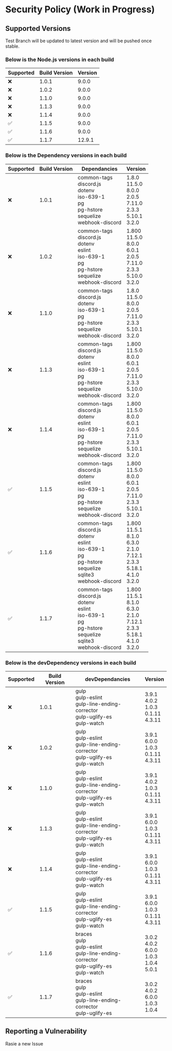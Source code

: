 # Security Policy (Work in Progress)

## Supported Versions
Test Branch will be updated to latest version and will be pushed once stable.

### Below is the Node.js versions in each build

| Supported  | Build Version  | Version |
|-|-|-|
| :x: | 1.0.1 | 9.0.0 |
| :x: | 1.0.2 | 9.0.0 |
| :x: | 1.1.0 | 9.0.0 |
| :x: | 1.1.3 | 9.0.0 |
| :x: | 1.1.4 | 9.0.0 |
| :white_check_mark: | 1.1.5 | 9.0.0 |
| :white_check_mark: | 1.1.6 | 9.0.0 |
| :white_check_mark: | 1.1.7 | 12.9.1 |

### Below is the Dependency versions in each build

| Supported  | Build Version | Dependancies | Version |
|-|-|-|-|
| :x: | 1.0.1 | common-tags <br>discord.js <br>dotenv <br>iso-639-1 <br>pg <br>pg-hstore <br>sequelize <br>webhook-discord | 1.8.0 <br>11.5.0 <br>8.0.0 <br>2.0.5 <br>7.11.0 <br>2.3.3 <br>5.10.1 <br>3.2.0 |
| :x: | 1.0.2 | common-tags <br>discord.js <br>dotenv <br>eslint <br>iso-639-1 <br>pg <br>pg-hstore <br>sequelize <br>webhook-discord | 1.800 <br>11.5.0 <br>8.0.0 <br>6.0.1 <br>2.0.5 <br>7.11.0 <br>2.3.3 <br>5.10.0 <br>3.2.0 |
| :x: | 1.1.0 | common-tags <br>discord.js <br>dotenv <br>iso-639-1 <br>pg <br>pg-hstore <br>sequelize <br>webhook-discord | 1.8.0 <br>11.5.0 <br>8.0.0 <br>2.0.5 <br>7.11.0 <br>2.3.3 <br>5.10.1 <br>3.2.0 |
| :x: | 1.1.3 | common-tags <br>discord.js <br>dotenv <br>eslint <br>iso-639-1 <br>pg <br>pg-hstore <br>sequelize <br>webhook-discord | 1.800 <br>11.5.0 <br>8.0.0 <br>6.0.1 <br>2.0.5 <br>7.11.0 <br>2.3.3 <br>5.10.0 <br>3.2.0 |
| :x: | 1.1.4 | common-tags <br>discord.js <br>dotenv <br>eslint <br>iso-639-1 <br>pg <br>pg-hstore <br>sequelize <br>webhook-discord | 1.800 <br>11.5.0 <br>8.0.0 <br>6.0.1 <br>2.0.5 <br>7.11.0 <br>2.3.3 <br>5.10.1 <br>3.2.0 |
| :white_check_mark: | 1.1.5 | common-tags <br>discord.js <br>dotenv <br>eslint <br>iso-639-1 <br>pg <br>pg-hstore <br>sequelize <br>webhook-discord | 1.800 <br>11.5.0 <br>8.0.0 <br>6.0.1 <br>2.0.5 <br>7.11.0 <br>2.3.3 <br>5.10.1 <br>3.2.0 |
| :white_check_mark: | 1.1.6 | common-tags <br>discord.js <br>dotenv <br>eslint <br>iso-639-1 <br>pg <br>pg-hstore <br>sequelize <br>sqlite3 <br>webhook-discord | 1.800 <br>11.5.1 <br>8.1.0 <br>6.3.0 <br>2.1.0 <br>7.12.1 <br>2.3.3 <br>5.18.1 <br>4.1.0 <br>3.2.0 |
| :white_check_mark: | 1.1.7 | common-tags <br>discord.js <br>dotenv <br>eslint <br>iso-639-1 <br>pg <br>pg-hstore <br>sequelize <br>sqlite3 <br>webhook-discord | 1.800 <br>11.5.1 <br>8.1.0 <br>6.3.0 <br>2.1.0 <br>7.12.1 <br>2.3.3 <br>5.18.1 <br>4.1.0 <br>3.2.0 |

### Below is the devDependency versions in each build

| Supported  | Build Version | devDependancies | Version |
|-|-|-|-|
| :x: | 1.0.1 | gulp <br>gulp-eslint <br>gulp-line-ending-corrector <br>gulp-uglify-es <br>gulp-watch | 3.9.1 <br>4.0.2 <br>1.0.3 <br>0.1.11 <br>4.3.11 |
| :x: | 1.0.2 | gulp <br>gulp-eslint <br>gulp-line-ending-corrector <br>gulp-uglify-es <br>gulp-watch | 3.9.1 <br>6.0.0 <br>1.0.3 <br>0.1.11 <br>4.3.11 |
| :x: | 1.1.0 | gulp <br>gulp-eslint <br>gulp-line-ending-corrector <br>gulp-uglify-es <br>gulp-watch | 3.9.1 <br>4.0.2 <br>1.0.3 <br>0.1.11 <br>4.3.11 |
| :x: | 1.1.3 | gulp <br>gulp-eslint <br>gulp-line-ending-corrector <br>gulp-uglify-es <br>gulp-watch | 3.9.1 <br>6.0.0 <br>1.0.3 <br>0.1.11 <br>4.3.11 |
| :x: | 1.1.4 | gulp <br>gulp-eslint <br>gulp-line-ending-corrector <br>gulp-uglify-es <br>gulp-watch | 3.9.1 <br>6.0.0 <br>1.0.3 <br>0.1.11 <br>4.3.11 |
| :white_check_mark: | 1.1.5 | gulp <br>gulp-eslint <br>gulp-line-ending-corrector <br>gulp-uglify-es <br>gulp-watch | 3.9.1 <br>6.0.0 <br>1.0.3 <br>0.1.11 <br>4.3.11 |
| :white_check_mark: | 1.1.6 | braces <br> gulp <br>gulp-eslint <br>gulp-line-ending-corrector <br>gulp-uglify-es <br>gulp-watch | 3.0.2 <br> 4.0.2 <br>6.0.0 <br>1.0.3 <br>1.0.4 <br>5.0.1 |
| :white_check_mark: | 1.1.7 | braces <br> gulp <br>gulp-eslint <br>gulp-line-ending-corrector <br>gulp-uglify-es | 3.0.2 <br> 4.0.2 <br>6.0.0 <br>1.0.3 <br>1.0.4 |
## Reporting a Vulnerability

Rasie a new Issue
